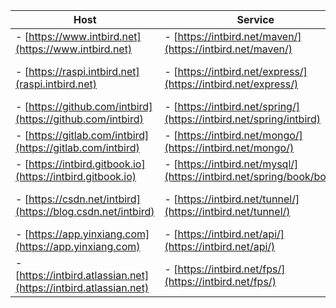 | Host                                                                  | Service                                                              | Panel  |
| -------                                                               | -------                                                              | -------                                                            |
|- [https://www.intbird.net](https://www.intbird.net)                   |- [https://intbird.net/maven/](https://intbird.net/maven/)            |- [https://intbird.net/webmin/](https://intbird.net/webmin/)
|- [https://raspi.intbird.net](raspi.intbird.net)                       |- [https://intbird.net/express/](https://intbird.net/express/)        |- [https://intbird.net/portainer/](https://intbird.net/portainer/)  |
|- [https://github.com/intbird](https://github.com/intbird)             |- [https://intbird.net/spring/](https://intbird.net/spring/intbird)   |- [https://intbird.net/nexus/](https://intbird.net/nexus/)          |
|- [https://gitlab.com/intbird](https://gitlab.com/intbird)             |- [https://intbird.net/mongo/](https://intbird.net/mongo/)            |- [https://intbird.net/registry/](https://intbird.net/registry/)    |
|- [https://intbird.gitbook.io](https://intbird.gitbook.io)             |- [https://intbird.net/mysql/](https://intbird.net/spring/book/books) |- [https://intbird.net/jenkins/](https://intbird.net/jenkins/)      |
|- [https://csdn.net/intbird](https://blog.csdn.net/intbird)            |- [https://intbird.net/tunnel/](https://intbird.net/tunnel/)          |- [https://intbird.net/nextcloud/](https://intbird.net/nextcloud/)  |
|- [https://app.yinxiang.com](https://app.yinxiang.com)                 |- [https://intbird.net/api/](https://intbird.net/api/)                |- email: [intbird@intbird.net](mailto:intbird@intbird.net?subject=[hello])|
|- [https://intbird.atlassian.net](https://intbird.atlassian.net)       |- [https://intbird.net/fps/](https://intbird.net/fps/)                |                                                                    |
